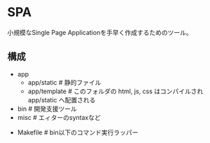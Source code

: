 # SPA
小規模なSingle Page Applicationを手早く作成するためのツール。

## 構成
+ app
  + app/static   # 静的ファイル
  + app/template # このフォルダの html, js, css はコンパイルされ app/static へ配置される
+ bin            # 開発支援ツール
+ misc           # エィターのsyntaxなど
- Makefile       # bin以下のコマンド実行ラッパー
